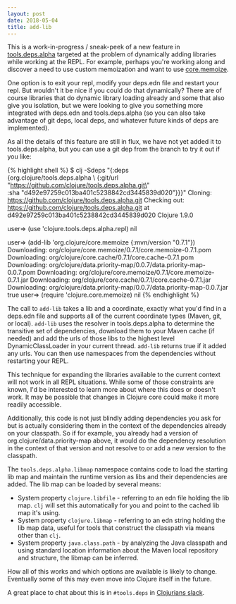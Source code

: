 ```yaml
---
layout: post
date: 2018-05-04
title: add-lib
---
```


This is a work-in-progress / sneak-peek of a new feature in [tools.deps.alpha](https://github.com/clojure/tools.deps.alpha) targeted at the problem of dynamically adding libraries while working at the REPL. For example, perhaps you're working along and discover a need to use custom memoization and want to use [core.memoize](https://github.com/clojure/core.memoize).

One option is to exit your repl, modify your deps.edn file and restart your repl. But wouldn't it be nice if you could do that dynamically? There are of course libraries that do dynamic library loading already and some that also give you isolation, but we were looking to give you something more integrated with deps.edn and tools.deps.alpha (so you can also take advantage of git deps, local deps, and whatever future kinds of deps are implemented).

As all the details of this feature are still in flux, we have not yet added it to tools.deps.alpha, but you can use a git dep from the branch to try it out if you like:

{% highlight shell %}
$ clj -Sdeps "{:deps \
               {org.clojure/tools.deps.alpha \ 
                {:git/url \"https://github.com/clojure/tools.deps.alpha.git\" \
                 :sha \"d492e97259c013ba401c5238842cd3445839d020\"}}}"
Cloning: https://github.com/clojure/tools.deps.alpha.git
Checking out: https://github.com/clojure/tools.deps.alpha.git 
at d492e97259c013ba401c5238842cd3445839d020
Clojure 1.9.0

user=> (use 'clojure.tools.deps.alpha.repl)
nil

user=> (add-lib 'org.clojure/core.memoize {:mvn/version "0.7.1"})
Downloading: org/clojure/core.memoize/0.7.1/core.memoize-0.7.1.pom
Downloading: org/clojure/core.cache/0.7.1/core.cache-0.7.1.pom
Downloading: org/clojure/data.priority-map/0.0.7/data.priority-map-0.0.7.pom
Downloading: org/clojure/core.memoize/0.7.1/core.memoize-0.7.1.jar
Downloading: org/clojure/core.cache/0.7.1/core.cache-0.7.1.jar
Downloading: org/clojure/data.priority-map/0.0.7/data.priority-map-0.0.7.jar
true
user=> (require 'clojure.core.memoize)
nil
{% endhighlight %}

The call to `add-lib` takes a lib and a coordinate, exactly what you'd find in a deps.edn file and supports all of the current coordinate types (Maven, git, or local). `add-lib` uses the resolver in tools.deps.alpha to determine the transitive set of dependencies, download them to your Maven cache (if needed) and add the urls of those libs to the highest level DynamicClassLoader in your current thread. `add-lib` returns true if it added any urls. You can then use namespaces from the dependencies without restarting your REPL.

This technique for expanding the libraries available to the current context will not work in all REPL situations. While some of those constraints are known, I'd be interested to learn more about where this does or doesn't work. It may be possible that changes in Clojure core could make it more readily accessible.

Additionally, this code is not just blindly adding dependencies you ask for but is actually considering them in the context of the dependencies already on your classpath. So if for example, you already had a version of org.clojure/data.priority-map above, it would do the dependency resolution in the context of that version and not resolve to or add a new version to the classpath.

The `tools.deps.alpha.libmap` namespace contains code to load the starting lib map and maintain the runtime version as libs and their dependencies are added. The lib map can be loaded by several means:

* System property `clojure.libfile` - referring to an edn file holding the lib map. `clj` will set this automatically for you and point to the cached lib map it's using.
* System property `clojure.libmap` - referring to an edn string holding the lib map data, useful for tools that construct the classpath via means other than `clj`.
* System property `java.class.path` - by analyzing the Java classpath and using standard location information about the Maven local repository and structure, the libmap can be inferred.

How all of this works and which options are available is likely to change. Eventually some of this may even move into Clojure itself in the future.

A great place to chat about this is in `#tools.deps` in [Clojurians slack](http://clojurians.net/).
